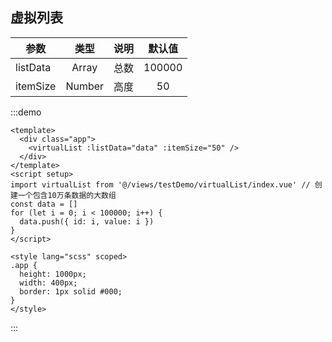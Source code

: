 ## 虚拟列表

| 参数     |  类型  | 说明 | 默认值 |
| -------- | :----: | :--: | :----: |
| listData | Array  | 总数 | 100000 |
| itemSize | Number | 高度 |   50   |

:::demo

```vue
<template>
  <div class="app">
    <virtualList :listData="data" :itemSize="50" />
  </div>
</template>
<script setup>
import virtualList from '@/views/testDemo/virtualList/index.vue' // 创建一个包含10万条数据的大数组
const data = []
for (let i = 0; i < 100000; i++) {
  data.push({ id: i, value: i })
}
</script>

<style lang="scss" scoped>
.app {
  height: 1000px;
  width: 400px;
  border: 1px solid #000;
}
</style>
```

:::

